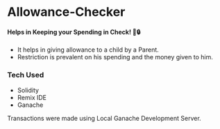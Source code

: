 # Allowance-Checker
#### Helps in Keeping your Spending in Check! 💸🔒

- It helps in giving allowance to a child by a Parent.
- Restriction is prevalent on his spending and the money given to him.

### Tech Used 

- Solidity
- Remix IDE
- Ganache

Transactions were made using Local Ganache Development Server.
